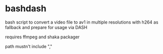 # bashdash
bash script to convert a video file to av1 in multiple resolutions with h264 as fallback and prepare for usage via DASH

requires ffmpeg and shaka packager

path mustn't include ","
